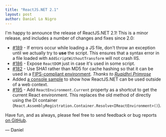 ```yaml
---
title: "ReactJS.NET 2.1"
layout: post
author: Daniel Lo Nigro
---
```


I'm happy to announce the release of ReactJS.NET 2.1! This is a minor release, and includes a number of changes and fixes since 2.0:

 - [#189](https://github.com/reactjs/React.NET/issues/189) - If errors occur while loading a JS file, don't throw an exception until we actually try to **use** the script. This ensures that a syntax error in a file loaded with `AddScriptWithoutTransform` will not crash IIS.
 - [#186](https://github.com/reactjs/React.NET/issues/186) - Expose `ReactDOM` just in case it's used in some script.
 - [#182](https://github.com/reactjs/React.NET/issues/182) - Use SHA1 rather than MD5 for cache hashing so that it can be used in a [FIPS-compliant environment](https://support.microsoft.com/en-us/kb/811833). *Thanks to [Ruaidhri Primrose](https://github.com/RPrimrose)*
 - Added [a console sample](https://github.com/reactjs/React.NET/blob/master/src/React.Sample.ConsoleApp/Program.cs) to show how ReactJS.NET can be used outside of a web context.
 - [#195](https://github.com/reactjs/React.NET/issues/195) - Add `ReactEnvironment.Current` property as a shortcut to get the current React environment. This replaces the old method of directly using the DI container (`React.AssemblyRegistration.Container.Resolve<IReactEnvironment>()`).

Have fun, and as always, please feel free to send feedback or bug reports
[on GitHub](https://github.com/reactjs/React.NET).

— Daniel
